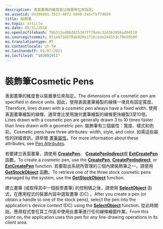 ```yaml
---
description: 表面畫筆的維度會以裝置單位來指定。
ms.assetid: d4386681-3523-4872-b048-2a5cfbf7d039
title: 裝飾筆
ms.topic: article
ms.date: 05/31/2018
ms.openlocfilehash: fbb312ed0b3825397ff79ebc32d363956ad04519
ms.sourcegitcommit: 831e8f3db78ab820e1710cede244553c70e50500
ms.translationtype: MT
ms.contentlocale: zh-TW
ms.lasthandoff: 01/07/2021
ms.locfileid: "103691911"
---
```

# <a name="cosmetic-pens"></a><span data-ttu-id="6fed9-103">裝飾筆</span><span class="sxs-lookup"><span data-stu-id="6fed9-103">Cosmetic Pens</span></span>

<span data-ttu-id="6fed9-104">表面畫筆的維度會以裝置單位來指定。</span><span class="sxs-lookup"><span data-stu-id="6fed9-104">The dimensions of a cosmetic pen are specified in device units.</span></span> <span data-ttu-id="6fed9-105">因此，使用表面畫筆繪製的線條一律具有固定寬度。</span><span class="sxs-lookup"><span data-stu-id="6fed9-105">Therefore, lines drawn with a cosmetic pen always have a fixed width.</span></span> <span data-ttu-id="6fed9-106">使用表面畫筆繪製的線條，通常會比使用幾何畫筆繪製的線條更快繪製3至10倍。</span><span class="sxs-lookup"><span data-stu-id="6fed9-106">Lines drawn with a cosmetic pen are generally drawn 3 to 10 times faster than lines drawn with a geometric pen.</span></span> <span data-ttu-id="6fed9-107">裝飾筆有三個屬性：寬度、樣式和色彩。</span><span class="sxs-lookup"><span data-stu-id="6fed9-107">Cosmetic pens have three attributes: width, style, and color.</span></span> <span data-ttu-id="6fed9-108">如需這些屬性的詳細資訊，請參閱 [畫筆屬性](pen-attributes.md)。</span><span class="sxs-lookup"><span data-stu-id="6fed9-108">For more information about these attributes, see [Pen Attributes](pen-attributes.md).</span></span>

<span data-ttu-id="6fed9-109">若要建立表面畫筆，請使用 [**CreatePen**](/windows/desktop/api/Wingdi/nf-wingdi-createpen)、 [**CreatePenIndirect**](/windows/desktop/api/Wingdi/nf-wingdi-createpenindirect)或 [**ExtCreatePen**](/windows/desktop/api/Wingdi/nf-wingdi-extcreatepen) 函數。</span><span class="sxs-lookup"><span data-stu-id="6fed9-109">To create a cosmetic pen, use the [**CreatePen**](/windows/desktop/api/Wingdi/nf-wingdi-createpen), [**CreatePenIndirect**](/windows/desktop/api/Wingdi/nf-wingdi-createpenindirect), or [**ExtCreatePen**](/windows/desktop/api/Wingdi/nf-wingdi-extcreatepen) function.</span></span> <span data-ttu-id="6fed9-110">若要取出系統所管理的三個內建裝飾筆之一，請使用 [**GetStockObject**](/windows/desktop/api/Wingdi/nf-wingdi-getstockobject) 函數。</span><span class="sxs-lookup"><span data-stu-id="6fed9-110">To retrieve one of the three stock cosmetic pens managed by the system, use the [**GetStockObject**](/windows/desktop/api/Wingdi/nf-wingdi-getstockobject) function.</span></span>

<span data-ttu-id="6fed9-111">建立畫筆 (或取得其中一個股票畫筆) 的控制碼之後，請使用 [**SelectObject**](/windows/desktop/api/Wingdi/nf-wingdi-selectobject) 函式，在應用程式的裝置內容中選取畫筆 (DC) 。</span><span class="sxs-lookup"><span data-stu-id="6fed9-111">After you create a pen (or obtain a handle to one of the stock pens), select the pen into the application's device context (DC) using the [**SelectObject**](/windows/desktop/api/Wingdi/nf-wingdi-selectobject) function.</span></span> <span data-ttu-id="6fed9-112">從此時開始，應用程式會在其工作區中使用此畫筆進行任何線條繪圖作業。</span><span class="sxs-lookup"><span data-stu-id="6fed9-112">From this point on, the application uses this pen for any line-drawing operations in its client area.</span></span>

 

 



